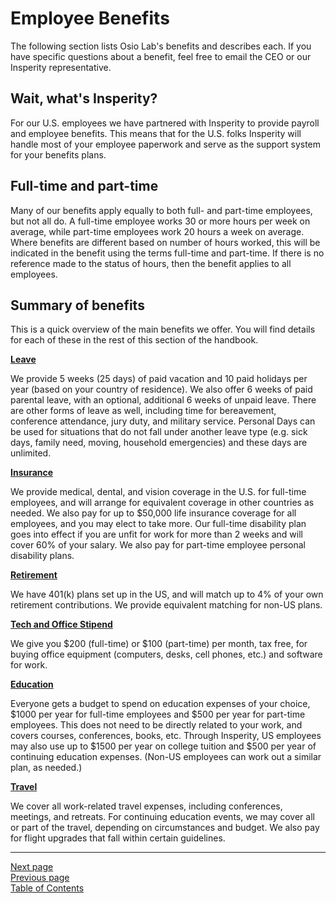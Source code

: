 # Employee Benefits

The following section lists Osio Lab's benefits and describes each. If you have specific questions about a benefit, feel free to email the CEO or our Insperity representative.

## Wait, what's Insperity?
For our U.S. employees we have partnered with Insperity to provide payroll and employee benefits. This means that for the U.S. folks Insperity will handle most of your employee paperwork and serve as the support system for your benefits plans.

## Full-time and part-time
Many of our benefits apply equally to both full- and part-time employees, but not all do. A full-time employee works 30 or more hours per week on average, while part-time employees work 20 hours a week on average. Where benefits are different based on number of hours worked, this will be indicated in the benefit using the terms full-time and part-time. If there is no reference made to the status of hours, then the benefit applies to all employees.

## Summary of benefits
This is a quick overview of the main benefits we offer. You will find details for each of these in the rest of this section of the handbook.

**[Leave](https://github.com/LullabotEducation/emphandbook/blob/master/03benefits/02leave.md)**

We provide 5 weeks (25 days) of paid vacation and 10 paid holidays per year (based on your country of residence). We also offer 6 weeks of paid parental leave, with an optional, additional 6 weeks of unpaid leave. There are other forms of leave as well, including time for bereavement, conference attendance, jury duty, and military service. Personal Days can be used for situations that do not fall under another leave type (e.g. sick days, family need, moving, household emergencies) and these days are unlimited.

**[Insurance](https://github.com/LullabotEducation/emphandbook/blob/master/03benefits/03insurance.md)**

We provide medical, dental, and vision coverage in the U.S. for full-time employees, and will arrange for equivalent coverage in other countries as needed. We also pay for up to $50,000 life insurance coverage for all employees, and you may elect to take more. Our full-time disability plan goes into effect if you are unfit for work for more than 2 weeks and will cover 60% of your salary. We also pay for part-time employee personal disability plans.

**[Retirement](https://github.com/LullabotEducation/emphandbook/blob/master/03benefits/04retirement.md)**

We have 401(k) plans set up in the US, and will match up to 4% of your own retirement contributions. We provide equivalent matching for non-US plans.

**[Tech and Office Stipend](https://github.com/LullabotEducation/emphandbook/blob/master/03benefits/05tech_stipend.md)**

We give you $200 (full-time) or $100 (part-time) per month, tax free, for buying office equipment (computers, desks, cell phones, etc.) and software for work.

**[Education](https://github.com/LullabotEducation/emphandbook/blob/master/03benefits/06education.md)**

Everyone gets a budget to spend on education expenses of your choice, $1000 per year for full-time employees and $500 per year for part-time employees. This does not need to be directly related to your work, and covers courses, conferences, books, etc. Through Insperity, US employees may also use up to $1500 per year on college tuition and $500 per year of continuing education expenses. (Non-US employees can work out a similar plan, as needed.)

**[Travel](https://github.com/LullabotEducation/emphandbook/blob/master/03benefits/07travel_budget.md)**

We cover all work-related travel expenses, including conferences, meetings, and retreats. For continuing education events, we may cover all or part of the travel, depending on circumstances and budget. We also pay for flight upgrades that fall within certain guidelines.

---
[Next page](01pay.md)  
[Previous page](../02welcome/06getting_started.md)  
[Table of Contents](../README.md#table-of-contents)

